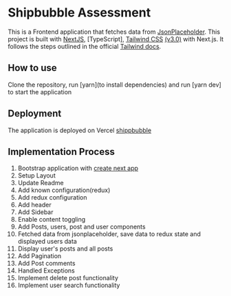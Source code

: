 # Shipbubble Assessment

This is a Frontend application that fetches data from [JsonPlaceholder](https://jsonplaceholder.typicode.com/). This project is built with [NextJS](https://nextjs.org/), [TypeScript], [Tailwind CSS](https://tailwindcss.com/) [(v3.0)](https://tailwindcss.com/blog/tailwindcss-v3) with Next.js. It follows the steps outlined in the official [Tailwind docs](https://tailwindcss.com/docs/guides/nextjs).

## How to use

Clone the repository, run [yarn](to install dependencies) and run [yarn dev] to start the application

## Deployment

The application is deployed on Vercel [shippbubble](https://shipbubble.vercel.app/)

## Implementation Process

1. Bootstrap application with [create next app](https://yarnpkg.com/lang/en/docs/cli/create/)
2. Setup Layout
3. Update Readme
4. Add known configuration(redux)
5. Add redux configuration
6. Add header
7. Add Sidebar
8. Enable content toggling
9. Add Posts, users, post and user components
10. Fetched data from jsonplaceholder, save data to redux state and displayed users data
11. Display user's posts and all posts
12. Add Pagination
13. Add Post comments
14. Handled Exceptions
15. Implement delete post functionality
16. Implement user search functionality

